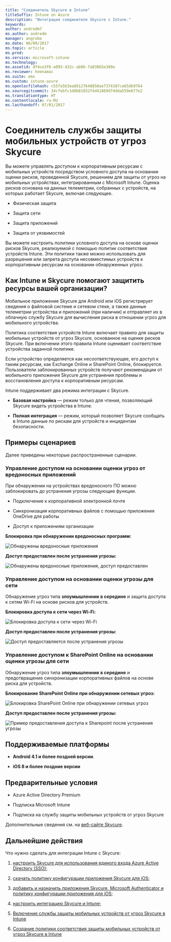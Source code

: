 ```yaml
---
title: "Соединитель Skycure в Intune"
titleSuffix: Intune on Azure
description: "Интеграция соединителя Skycure с Intune."
keywords: 
author: andredm7
ms.author: andredm
manager: angrobe
ms.date: 06/09/2017
ms.topic: article
ms.prod: 
ms.service: microsoft-intune
ms.technology: 
ms.assetid: df4ce3f6-a093-432c-ab86-7a83865e389e
ms.reviewer: heenamac
ms.suite: ems
ms.custom: intune-azure
ms.openlocfilehash: c55fa5b3ea86127648850ae7374107ca65db9764
ms.sourcegitcommit: 34cfebfc1d8b81032f4d41869d74dda559e677e2
ms.translationtype: HT
ms.contentlocale: ru-RU
ms.lasthandoff: 07/01/2017
---
```

# <a name="skycure-mobile-threat-defense-connector"></a>Соединитель службы защиты мобильных устройств от угроз Skycure

Вы можете управлять доступом к корпоративным ресурсам с мобильных устройств посредством условного доступа на основании оценки рисков, проведенной Skycure, решением для защиты от угроз на мобильных устройствах, интегрированным с Microsoft Intune. Оценка рисков основана на данных телеметрии, собранных с устройств, на которых работает Skycure, включая следующее.

-   Физическая защита

-   Защита сети

-   Защита приложений

-   Защита от уязвимостей

Вы можете настроить политики условного доступа на основе оценки рисков Skycure, реализуемой с помощью политик соответствия устройств Intune. Эти политики также можно использовать для разрешения или запрета доступа несовместимых устройств к корпоративным ресурсам на основании обнаруженных угроз.

## <a name="how-do-intune-and-skycure-help-protect-your-company-resources"></a>Как Intune и Skycure помогают защитить ресурсы вашей организации?

Мобильное приложение Skycure для Android или iOS регистрирует сведения о файловой системе и сетевом стеке, а также данные телеметрии устройства и приложений (при наличии) и отправляет их в облачную службу Skycure для вычисления риска в отношении угроз для мобильного устройства.

Политика соответствия устройств Intune включает правило для защиты мобильных устройств от угроз Skycure, основанное на оценке рисков Skycure. При включении этого правила Intune оценивает соответствие устройства заданной политике.

Если устройство определяется как несоответствующее, его доступ к таким ресурсам, как Exchange Online и SharePoint Online, блокируется. Пользователи заблокированных устройств получают рекомендации от мобильного приложения Skycure для устранения проблемы и восстановления доступа к корпоративным ресурсам.

Intune поддерживает два режима интеграции с Skycure.

-   **Базовая настройка** — режим только для чтения, позволяющий Skycure видеть устройства в Intune.

-   **Полная интеграция** — режим, который позволяет Skycure сообщать в Intune данные по рискам для устройств и инцидентам безопасности.

## <a name="sample-scenarios"></a>Примеры сценариев

Далее приведены некоторые распространенные сценарии.

### <a name="control-access-based-on-threats-from-malicious-apps"></a>Управление доступом на основании оценки угроз от вредоносных приложений

При обнаружении на устройствах вредоносного ПО можно заблокировать до устранения угрозы следующие функции.

-   Подключение к корпоративной электронной почте

-   Синхронизация корпоративных файлов с помощью приложения OneDrive для работы

-   Доступ к приложениям организации

**Блокировка при обнаружении вредоносных программ:**

![Обнаружены вредоносные приложения](./media/skycure-arch-1.png)

**Доступ предоставлен после устранения угрозы:**

![Обнаружены вредоносные приложения, доступ предоставлен](./media/skycure-arch-2.png)

### <a name="control-access-based-on-threat-to-network"></a>Управление доступом на основании оценки угрозы для сети

Обнаружение угроз типа **злоумышленник в середине** и защита доступа к сетям Wi-Fi на основе рисков для устройств.

**Блокировка доступа к сети через Wi-Fi:**

![Блокировка доступа к сети через Wi-Fi](./media/skycure-arch-3.png)

**Доступ предоставлен после устранения угрозы:**

![Доступ предоставляется после устранения угрозы](./media/skycure-arch-4.png)

### <a name="control-access-to-sharepoint-online-based-on-threat-to-network"></a>Управление доступом к SharePoint Online на основании оценки угрозы для сети

Обнаружение угроз типа **злоумышленник в середине** и предотвращение синхронизации корпоративных файлов на основе риска для устройств.

**Блокирование SharePoint Online при обнаружении сетевых угроз:**

![Блокировка SharePoint Online при обнаружении сетевых угроз](./media/skycure-arch-5.png)

**Доступ предоставлен после устранения угрозы:**

![Пример предоставления доступа к Sharepoint после устранения угрозы](./media/skycure-arch-6.png)

## <a name="supported-platforms"></a>Поддерживаемые платформы

-   **Android 4.1 и более поздней версии**.

-   **iOS 8 и более поздние версии**

## <a name="pre-requisites"></a>Предварительные условия

-   Azure Active Directory Premium

-   Подписка Microsoft Intune

-   Подписка на службу защиты мобильных устройств от угроз Skycure

Дополнительные сведения см. на [веб-сайте Skycure](https://www.skycure.com/skycure-microsoft-integration/).

## <a name="next-steps"></a>Дальнейшие действия

Что нужно сделать для интеграции Intune с Skycure:

1.  [настроить Skycure для использования единого входа Azure Active Directory (SSO);](skycure-azure-sso-configure.md)

2.  [скачать политику конфигурации приложения Skycure для iOS;](skycure-ios-app-configuration-policy-download.md)

3.  [добавить и назначить приложения Skycure, Microsoft Authenticator и политику конфигурации приложения для iOS](mtd-apps-ios-app-configuration-policy-add-assign.md);

4.  [настроить интеграцию Skycure и Intune;](skycure-mtd-connector-integration.md)

5.  [Включение службы защиты мобильных устройств от угроз Skycure в Intune](mtd-connector-enable.md)

6.  [Создание политики соответствия защиты мобильных устройств от угроз Skycure в Intune](mtd-device-compliance-policy-create.md)
